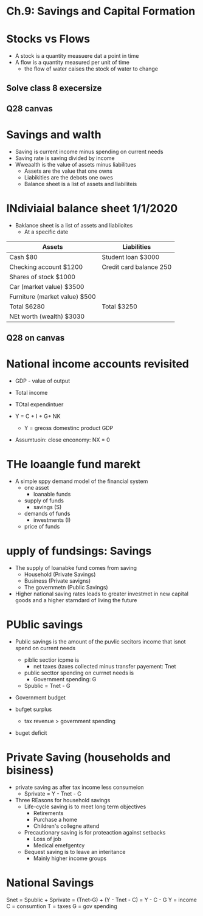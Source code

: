 # Ch.9: Savings and Capital Formation

# Stocks vs Flows
- A stock is a quantity measuere dat a point in time
- A flow is a quantity measured per unit of time
   - the flow of water caises the stock of water to change

## Solve class 8 execersize
## Q28 canvas

# Savings and walth
- Saving is current income minus spending on current needs
- Saving rate is saving divided by income
- Wweaalth is the value of assets minus liabilitues
  - Assets are the value that one owns
  - Liabikities are the debots one owes
  - Balance sheet is a list of assets and liabiliteis

# INdiviaial balance sheet 1/1/2020
- Baklance sheet is a list of assets and liabiloites
  - At a specific date

Assets | Liabilities
--- | ---
Cash $80 | Student loan $3000 
Checking account $1200 | Credit card balance 250
Shares of stock $1000 |   
Car (market value) $3500 |    
Furniture (market value) $500 |    
Total $6280 | Total $3250   
   | NEt worth (wealth) $3030

## Q28 on canvas

# National income accounts revisited
- GDP - value of output
- Total income
- TOtal expendintuer
- Y = C + I + G+ NK
  - Y = greoss domestinc product GDP

- Assumtuoin: close enconomy: NX = 0

# THe loaangle fund marekt
- A simple sppy demand model of the financial system
  - one asset
    - loanable funds
  - supply of funds
    - savings (S)
  - demands of funds
    - investments (I)
  - price of funds

# upply of fundsings: Savings
- The supply of loanabke fund comes from saving
  - Household (Private Savings)
  - Business (Private savigns)
  - The governmetn (Public Savings)
- Higher national saving rates leads to greater investmet in new capital goods and a higher starndard of living the future

# PUblic savings
- Public savings is the amount of the puvlic secitors income that isnot spend on current needs
  - piblic sectior icpme is
    - net taxes (taxes collected minus transfer payement: Tnet
  - public secttor spending on currnet needs is
    - Government spending: G
  - Spublic = Tnet - G

- Government budget
- bufget surplus
  - tax revenue > government spending
- buget deficit

# Private Saving (households and bisiness)
- private saving as after tax income less consumeion
  - Sprivate = Y - Tnet - C
- Three REasons for household savings
  - Life-cycle saving is to meet long term objectives
    - Retirements
    - Purchase a home
    - Children's collegne attend
  - Precautionary saving is for proteaction against setbacks
    - Loss of job
    - Medical emefgentcy
  - Bequest saving is to leave an interitance
    - Mainly higher income groups

# National Savings
Snet = Spublic + Sprivate = (Tnet-G) + (Y - Tnet - C) = Y - C - G
    Y = income
    C = consumtion
    T = taxes
    G = gov spending
